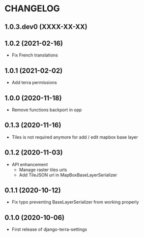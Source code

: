 CHANGELOG
=========

1.0.3.dev0     (XXXX-XX-XX)
---------------------------



1.0.2          (2021-02-16)
---------------------------

* Fix French translations


1.0.1          (2021-02-02)
---------------------------

  * Add terra permissions

1.0.0          (2020-11-18)
---------------------------

* Remove functions backport in opp


0.1.3          (2020-11-16)
---------------------------

* Tiles is not required anymore for add / edit mapbox base layer


0.1.2          (2020-11-03)
---------------------------

* API enhancement
  * Manage raster tiles urls
  * Add TileJSON url in MapBoxBaseLayerSerializer


0.1.1          (2020-10-12)
---------------------------

* Fix typo preventing BaseLayerSerializer from working properly


0.1.0          (2020-10-06)
---------------------------

* First release of django-terra-settings
